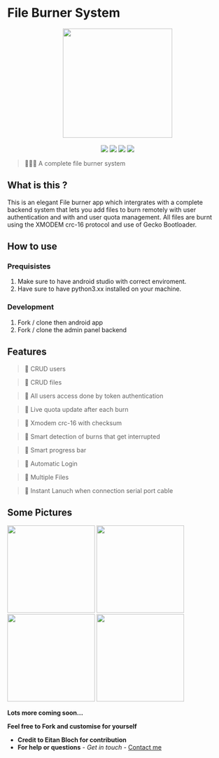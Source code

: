 # File Burner System

<p align=center>
    <img src="https://i.imgur.com/zsl4xQh.png" width=250>
  <br>
  <br>
  <img src="https://img.shields.io/badge/License-MIT-yellow.svg">
<img src="https://img.shields.io/badge/License-Apache%202.0-blue.svg">
  <img src="https://img.shields.io/badge/File-Burner-brightgreen">
    <img src="https://img.shields.io/badge/XMODEM-crc-red">
</p>

> 👩🏽‍💻 A complete file burner system
## What is this ?
This is an elegant File burner app which intergrates with a complete backend system that lets you add files to burn remotely with user authentication and with and user quota management. 
All files are burnt using the XMODEM crc-16 protocol and use of Gecko Bootloader.


## How to use
### Prequisistes
1) Make sure to have android studio with correct enviroment.
2) Have sure to have python3.xx installed on your machine.

### Development
1) Fork / clone then android app 
2) Fork / clone the admin panel backend


## Features
> 📌 CRUD users

> 📌 CRUD files

> 📌 All users access done by token authentication

> 📌 Live quota update after each burn

> 📌 Xmodem crc-16 with checksum

> 📌 Smart detection of burns that get interrupted

> 📌 Smart progress bar

> 📌 Automatic Login

> 📌 Multiple Files

> 📌 Instant Lanuch when connection serial port cable

## Some Pictures

<div>
<img  width="200" src="https://i.imgur.com/33sEpZN.png"/>
<img  width="200" src="https://i.imgur.com/zu9N8Lv.png"/>
<img  width="200" src="https://i.imgur.com/MObnhnA.png"/>
<img  width="200" src="https://i.imgur.com/3gal9lv.png"/>

</div>





**Lots more coming soon...**

**Feel free to Fork and customise for yourself**



* **Credit to Eitan Bloch for contribution**
* **For help or questions** - *Get in touch* - <a href="https://micaelil.com/contact"> Contact me </a>



